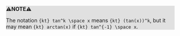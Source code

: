 <div style="margin:2em; background-color: #e0e0e0;">

<strong>⚠️NOTE️️️⚠️</strong>

The notation `{kt} tan^k \space x` means `{kt} (tan(x))^k`, but it may mean `{kt} arctan(x)` if `{kt} tan^{-1} \space x`.
</div>

